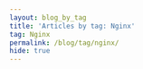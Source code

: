 ```yaml
---
layout: blog_by_tag
title: 'Articles by tag: Nginx'
tag: Nginx
permalink: /blog/tag/nginx/
hide: true
---
```

